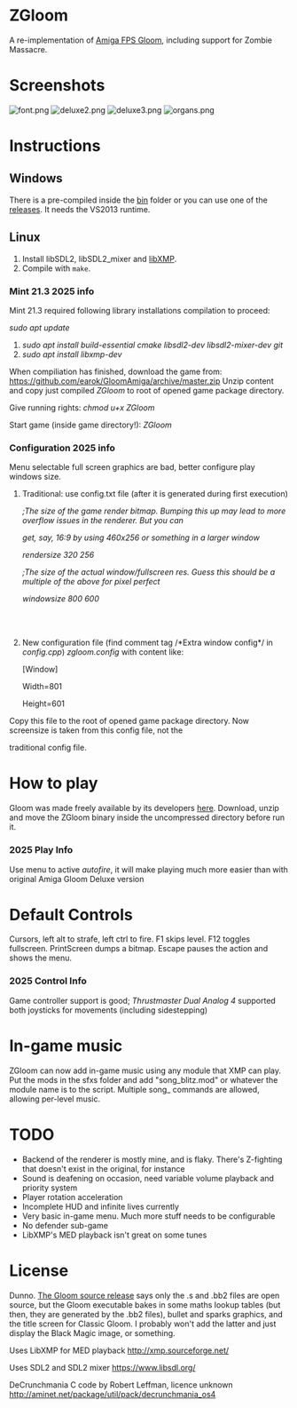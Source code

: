 # ZGloom

A re-implementation of [Amiga FPS Gloom](https://en.wikipedia.org/wiki/Gloom_(video_game)), including support for Zombie Massacre.

# Screenshots

![font.png](screenshots/font.png)
![deluxe2.png](screenshots/deluxe2.png)
![deluxe3.png](screenshots/deluxe3.png)
![organs.png](screenshots/organs.png)

# Instructions

## Windows

There is a pre-compiled inside the [bin](bin) folder or you can use one of the [releases](https://github.com/Swizpig/ZGloom/releases). It needs the VS2013 runtime.

## Linux 

1. Install libSDL2, libSDL2_mixer and [libXMP](https://github.com/cmatsuoka/libxmp).
2. Compile with `make`.

### Mint 21.3 2025 info

Mint 21.3 required following library installations compilation to proceed:

*sudo apt update*

1)  *sudo apt install build-essential cmake libsdl2-dev libsdl2-mixer-dev git*
2)  *sudo apt install libxmp-dev*

When compiliation has finished, download the game from: https://github.com/earok/GloomAmiga/archive/master.zip  Unzip content and copy just compiled *ZGloom* to root of opened game package directory. 

Give running rights: *chmod u+x ZGloom*

Start game (inside game directory!): *ZGloom*

### Configuration 2025 info

Menu selectable full screen graphics are bad, better configure play windows size.

1) Traditional: use config.txt file (after it is generated during first execution)

    *;The size of the game render bitmap. Bumping this up may lead to more overflow issues in the renderer. But you can* 

    *get, say, 16:9 by using 460x256 or something in a larger window*

    *rendersize 320 256*



    *;The size of the actual window/fullscreen res. Guess this should be a multiple of the above for pixel perfect*

    *windowsize 800 600*
<br>
<br>

2) New configuration file (find comment tag /\*Extra window config\*/ in *config.cpp*) *zgloom.config* with
content like:

    [Window]

    Width=801

    Height=601

Copy this file to the root of opened game package directory. Now screensize is taken from this config file, not the

traditional config file.




# How to play

Gloom was made freely available by its developers [here](https://github.com/earok/GloomAmiga/archive/master.zip). Download, unzip and move the ZGloom binary inside the uncompressed directory before run it. 

### 2025 Play Info

Use menu to active *autofire*, it will make playing much more easier than with original Amiga Gloom Deluxe version

# Default Controls

Cursors, left alt to strafe, left ctrl to fire. F1 skips level. F12 toggles fullscreen. PrintScreen dumps a bitmap. Escape pauses the action and shows the menu.

### 2025 Control Info

Game controller support is good; *Thrustmaster Dual Analog 4* supported both joysticks for movements (including
sidestepping)

# In-game music

ZGloom can now add in-game music using any module that XMP can play. Put the mods in the sfxs folder and add "song_blitz.mod" or whatever the module name is to the script. Multiple song_ commands are allowed, allowing per-level music.

# TODO

* Backend of the renderer is mostly mine, and is flaky. There's Z-fighting that doesn't exist in the original, for instance
* Sound is deafening on occasion, need variable volume playback and priority system
* Player rotation acceleration
* Incomplete HUD and infinite lives currently
* Very basic in-game menu. Much more stuff needs to be configurable
* No defender sub-game
* LibXMP's MED playback isn't great on some tunes



# License

Dunno. [The Gloom source release](https://github.com/earok/GloomAmiga) says only the .s and .bb2 files are open source, but the Gloom executable bakes in some maths lookup tables (but then, they are generated by the .bb2 files), bullet and sparks graphics, and 
the title screen for Classic Gloom. I probably won't add the latter and just display the Black Magic image, or something.

Uses LibXMP for MED playback
http://xmp.sourceforge.net/

Uses SDL2 and SDL2 mixer
https://www.libsdl.org/

DeCrunchmania C code by Robert Leffman, licence unknown
http://aminet.net/package/util/pack/decrunchmania_os4
